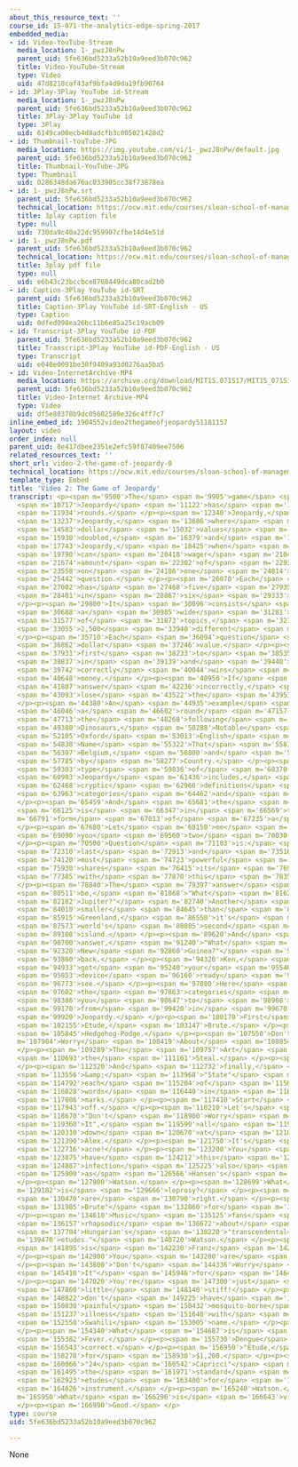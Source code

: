 ```yaml
---
about_this_resource_text: ''
course_id: 15-071-the-analytics-edge-spring-2017
embedded_media:
- id: Video-YouTube-Stream
  media_location: 1-_pwzJ8nPw
  parent_uid: 5fe636bd5233a52b10a9eed3b070c962
  title: Video-YouTube-Stream
  type: Video
  uid: 47d8218caf43af9bfa4d9da19fb90764
- id: 3Play-3Play YouTube id-Stream
  media_location: 1-_pwzJ8nPw
  parent_uid: 5fe636bd5233a52b10a9eed3b070c962
  title: 3Play-3Play YouTube id
  type: 3Play
  uid: 6149ca00ecb4d8adcfb3c005021428d2
- id: Thumbnail-YouTube-JPG
  media_location: https://img.youtube.com/vi/1-_pwzJ8nPw/default.jpg
  parent_uid: 5fe636bd5233a52b10a9eed3b070c962
  title: Thumbnail-YouTube-JPG
  type: Thumbnail
  uid: 0286348da676ac033905cc38f73878ea
- id: 1-_pwzJ8nPw.srt
  parent_uid: 5fe636bd5233a52b10a9eed3b070c962
  technical_location: https://ocw.mit.edu/courses/sloan-school-of-management/15-071-the-analytics-edge-spring-2017/text-analytics/man-vs-machine-how-ibm-built-a-jeopardy-champion/video-2-the-game-of-jeopardy/video-2-the-game-of-jeopardy-0/1-_pwzJ8nPw.srt
  title: 3play caption file
  type: null
  uid: 730da9c40a22dc959907cfbe14d4e51d
- id: 1-_pwzJ8nPw.pdf
  parent_uid: 5fe636bd5233a52b10a9eed3b070c962
  technical_location: https://ocw.mit.edu/courses/sloan-school-of-management/15-071-the-analytics-edge-spring-2017/text-analytics/man-vs-machine-how-ibm-built-a-jeopardy-champion/video-2-the-game-of-jeopardy/video-2-the-game-of-jeopardy-0/1-_pwzJ8nPw.pdf
  title: 3play pdf file
  type: null
  uid: e6b43c23bccbce8768449dca80cad2b0
- id: Caption-3Play YouTube id-SRT
  parent_uid: 5fe636bd5233a52b10a9eed3b070c962
  title: Caption-3Play YouTube id-SRT-English - US
  type: Caption
  uid: 0dfed098ea26bc11b6e85a25c19acb09
- id: Transcript-3Play YouTube id-PDF
  parent_uid: 5fe636bd5233a52b10a9eed3b070c962
  title: Transcript-3Play YouTube id-PDF-English - US
  type: Transcript
  uid: e040e0091be30f9409a93d0276aa5ba5
- id: Video-InternetArchive-MP4
  media_location: https://archive.org/download/MIT15.071S17/MIT15_071S17_Session_5.3.03_300k.mp4
  parent_uid: 5fe636bd5233a52b10a9eed3b070c962
  title: Video-Internet Archive-MP4
  type: Video
  uid: df5e80378b9dc05602589e326c4ff7c7
inline_embed_id: 1904552video2thegameofjeopardy51181157
layout: video
order_index: null
parent_uid: 8e417dbee2351e2efc59f87409ee7506
related_resources_text: ''
short_url: video-2-the-game-of-jeopardy-0
technical_location: https://ocw.mit.edu/courses/sloan-school-of-management/15-071-the-analytics-edge-spring-2017/text-analytics/man-vs-machine-how-ibm-built-a-jeopardy-champion/video-2-the-game-of-jeopardy/video-2-the-game-of-jeopardy-0
template_type: Embed
title: 'Video 2: The Game of Jeopardy'
transcript: <p><span m='9500'>The</span> <span m='9905'>game</span> <span m='10311'>of</span>
  <span m='10717'>Jeopardy</span> <span m='11122'>has</span> <span m='11528'>three</span>
  <span m='11934'>rounds.</span> </p><p><span m='12340'>Jeopardy,</span> <span m='12788'>Double</span>
  <span m='13237'>Jeopardy,</span> <span m='13686'>where</span> <span m='14135'>the</span>
  <span m='14583'>dollar</span> <span m='15032'>values</span> <span m='15481'>are</span>
  <span m='15930'>doubled,</span> <span m='16379'>and</span> <span m='17061'>Final</span>
  <span m='17743'>Jeopardy,</span> <span m='18425'>when</span> <span m='19107'>contestants</span>
  <span m='19790'>can</span> <span m='20418'>wager</span> <span m='21046'>an</span>
  <span m='21674'>amount</span> <span m='22302'>of</span> <span m='22930'>money</span>
  <span m='23558'>on</span> <span m='24186'>one</span> <span m='24814'>single</span>
  <span m='25442'>question.</span> </p><p><span m='26070'>Each</span> <span m='26536'>round</span>
  <span m='27002'>has</span> <span m='27468'>five</span> <span m='27935'>questions</span>
  <span m='28401'>in</span> <span m='28867'>six</span> <span m='29333'>categories.</span>
  </p><p><span m='29800'>It</span> <span m='30096'>consists</span> <span m='30392'>of</span>
  <span m='30688'>a</span> <span m='30985'>wide</span> <span m='31281'>variety</span>
  <span m='31577'>of</span> <span m='31873'>topics,</span> <span m='32170'>over</span>
  <span m='33055'>2,500</span> <span m='33940'>different</span> <span m='34825'>categories.</span>
  </p><p><span m='35710'>Each</span> <span m='36094'>question</span> <span m='36478'>has</span>
  <span m='36862'>dollar</span> <span m='37246'>value.</span> </p><p><span m='37630'>The</span>
  <span m='37931'>first</span> <span m='38233'>to</span> <span m='38535'>buzz</span>
  <span m='38837'>in</span> <span m='39139'>and</span> <span m='39440'>answer</span>
  <span m='39742'>correctly</span> <span m='40044'>wins</span> <span m='40346'>the</span>
  <span m='40648'>money.</span> </p><p><span m='40950'>If</span> <span m='41378'>they</span>
  <span m='41807'>answer</span> <span m='42236'>incorrectly,</span> <span m='42665'>they</span>
  <span m='43093'>lose</span> <span m='43522'>the</span> <span m='43951'>money.</span>
  </p><p><span m='44380'>An</span> <span m='44935'>example</span> <span m='45491'>of</span>
  <span m='46046'>a</span> <span m='46602'>round</span> <span m='47157'>involves</span>
  <span m='47713'>the</span> <span m='48268'>following</span> <span m='48824'>categories:</span>
  <span m='49380'>Dinosaurs,</span> <span m='50288'>Notable</span> <span m='51196'>Women,</span>
  <span m='52105'>Oxford</span> <span m='53013'>English</span> <span m='53921'>Dictionary,</span>
  <span m='54830'>Name</span> <span m='55322'>That</span> <span m='55815'>Instrument,</span>
  <span m='56307'>Belgium,</span> <span m='56800'>and</span> <span m='57292'>Composers</span>
  <span m='57785'>by</span> <span m='58277'>Country.</span> </p><p><span m='58770'>The</span>
  <span m='59303'>type</span> <span m='59836'>of</span> <span m='60370'>questions</span>
  <span m='60903'>Jeopardy</span> <span m='61436'>includes,</span> <span m='61970'>includes</span>
  <span m='62468'>cryptic</span> <span m='62966'>definitions</span> <span m='63465'>of</span>
  <span m='63963'>categories</span> <span m='64462'>and</span> <span m='64960'>clues.</span>
  </p><p><span m='65459'>And</span> <span m='65681'>the</span> <span m='65903'>answer</span>
  <span m='66125'>is</span> <span m='66347'>in</span> <span m='66569'>the</span> <span
  m='66791'>form</span> <span m='67013'>of</span> <span m='67235'>a</span> <span m='67457'>question.</span>
  </p><p><span m='67680'>Let</span> <span m='68150'>me</span> <span m='68620'>give</span>
  <span m='69090'>you</span> <span m='69560'>two</span> <span m='70030'>examples.</span>
  </p><p><span m='70500'>Question</span> <span m='71103'>is:</span> <span m='71706'>Mozart's</span>
  <span m='72310'>last</span> <span m='72913'>and</span> <span m='73516'>perhaps</span>
  <span m='74120'>most</span> <span m='74723'>powerful</span> <span m='75326'>symphony</span>
  <span m='75930'>shares</span> <span m='76415'>its</span> <span m='76900'>name</span>
  <span m='77385'>with</span> <span m='77870'>this</span> <span m='78355'>planet.</span>
  </p><p><span m='78840'>The</span> <span m='79397'>answer</span> <span m='79954'>should</span>
  <span m='80511'>be,</span> <span m='81068'>"What</span> <span m='81625'>is</span>
  <span m='82182'>Jupiter?"</span> <span m='82740'>Another</span> <span m='83375'>example:</span>
  <span m='84010'>smaller</span> <span m='84645'>than</span> <span m='85280'>only</span>
  <span m='85915'>Greenland,</span> <span m='86550'>it's</span> <span m='87061'>the</span>
  <span m='87573'>world's</span> <span m='88085'>second</span> <span m='88596'>largest</span>
  <span m='89108'>island.</span> </p><p><span m='89620'>And</span> <span m='90160'>the</span>
  <span m='90700'>answer,</span> <span m='91240'>"What</span> <span m='91780'>is</span>
  <span m='92320'>New</span> <span m='92860'>Guinea?"</span> <span m='93400'>Welcome</span>
  <span m='93860'>back.</span> </p><p><span m='94320'>Ken,</span> <span m='94626'>you've</span>
  <span m='94933'>got</span> <span m='95240'>your</span> <span m='95546'>signalling</span>
  <span m='95853'>device</span> <span m='96160'>ready</span> <span m='96466'>I</span>
  <span m='96773'>see.</span> </p><p><span m='97080'>Here</span> <span m='97341'>are</span>
  <span m='97602'>the</span> <span m='97863'>categories</span> <span m='98125'>for</span>
  <span m='98386'>you</span> <span m='98647'>to</span> <span m='98908'>select</span>
  <span m='99170'>from</span> <span m='99420'>in</span> <span m='99670'>Double</span>
  <span m='99920'>Jeopardy.</span> </p><p><span m='100170'>First</span> <span m='101162'>off,</span>
  <span m='102155'>Etude,</span> <span m='103147'>Brute.</span> </p><p><span m='104140'>Next,</span>
  <span m='105845'>Hedgehog-Podge.</span> </p><p><span m='107550'>Don't</span> <span
  m='107984'>Worry</span> <span m='108419'>About</span> <span m='108854'>It.</span>
  </p><p><span m='109289'>The</span> <span m='109757'>Art</span> <span m='110225'>of</span>
  <span m='110693'>the</span> <span m='111161'>Steal.</span> </p><p><span m='111630'>Cambridge.</span>
  </p><p><span m='112320'>And</span> <span m='112732'>finally,</span> <span m='113144'>"Church"</span>
  <span m='113556'>&amp;</span> <span m='113968'>"State"</span> <span m='114380'>with</span>
  <span m='114792'>each</span> <span m='115204'>of</span> <span m='115616'>those</span>
  <span m='116028'>words</span> <span m='116440'>in</span> <span m='116763'>quotation</span>
  <span m='117086'>marks.</span> </p><p><span m='117410'>Start</span> <span m='117676'>us</span>
  <span m='117943'>off.</span> </p><p><span m='118210'>Let's</span> <span m='118440'>try</span>
  <span m='118670'>"Don't</span> <span m='118900'>Worry</span> <span m='119130'>About</span>
  <span m='119360'>It",</span> <span m='119590'>all</span> <span m='119950'>the</span>
  <span m='120310'>down</span> <span m='120670'>at</span> <span m='121030'>$2,000,</span>
  <span m='121390'>Alex.</span> </p><p><span m='121750'>It's</span> <span m='122233'>just</span>
  <span m='122716'>acne!</span> </p><p><span m='123200'>You</span> <span m='123537'>don't</span>
  <span m='123875'>have</span> <span m='124212'>this</span> <span m='124550'>skin</span>
  <span m='124887'>infection</span> <span m='125225'>also</span> <span m='125562'>known</span>
  <span m='125900'>as</span> <span m='126566'>Hansen's</span> <span m='127233'>disease.</span>
  </p><p><span m='127900'>Watson.</span> </p><p><span m='128699'>What</span> <span
  m='129182'>is</span> <span m='129666'>leprosy?</span> </p><p><span m='130150'>You</span>
  <span m='130470'>are</span> <span m='130790'>right.</span> </p><p><span m='131110'>"Etude,</span>
  <span m='131985'>Brute"</span> <span m='132860'>for</span> <span m='133735'>$1,600.</span>
  </p><p><span m='134610'>Music</span> <span m='135125'>fans</span> <span m='135641'>wax</span>
  <span m='136157'>rhapsodic</span> <span m='136672'>about</span> <span m='137188'>this</span>
  <span m='137704'>Hungarian's</span> <span m='138220'>"transcendental</span> <span
  m='139470'>etudes."</span> <span m='140720'>Watson.</span> </p><p><span m='141560'>Who</span>
  <span m='141895'>is</span> <span m='142230'>Franz</span> <span m='142565'>Liszt?</span>
  </p><p><span m='142900'>You</span> <span m='143200'>are</span> <span m='143500'>right.</span>
  </p><p><span m='143800'>"Don't</span> <span m='144336'>Worry</span> <span m='144873'>About</span>
  <span m='145410'>It"</span> <span m='145946'>for</span> <span m='146483'>$1,600.</span>
  </p><p><span m='147020'>You're</span> <span m='147300'>just</span> <span m='147580'>a</span>
  <span m='147860'>little</span> <span m='148140'>stiff!</span> </p><p><span m='148420'>You</span>
  <span m='148822'>don't</span> <span m='149225'>have</span> <span m='149627'>this</span>
  <span m='150030'>painful</span> <span m='150432'>mosquito-borne</span> <span m='150835'>joint</span>
  <span m='151237'>illness</span> <span m='151640'>with</span> <span m='152095'>a</span>
  <span m='152550'>Swahili</span> <span m='153005'>name.</span> </p><p><span m='153460'>Watson.</span>
  </p><p><span m='154340'>What</span> <span m='154687'>is</span> <span m='155035'>Dengue</span>
  <span m='155382'>Fever.</span> </p><p><span m='155730'>Dengue</span> <span m='156136'>Fever,</span>
  <span m='156543'>correct.</span> </p><p><span m='156950'>"Etude,</span> <span m='157610'>Brute"</span>
  <span m='158270'>for</span> <span m='158930'>$1,200.</span> </p><p><span m='159590'>Paganini's</span>
  <span m='160066'>"24</span> <span m='160542'>Capricci"</span> <span m='161018'>set</span>
  <span m='161495'>the</span> <span m='161971'>standard</span> <span m='162447'>for</span>
  <span m='162923'>etudes</span> <span m='163400'>for</span> <span m='164013'>this</span>
  <span m='164626'>instrument.</span> </p><p><span m='165240'>Watson.</span> </p><p><span
  m='165950'>What</span> <span m='166296'>is</span> <span m='166643'>violin?</span>
  </p><p><span m='166990'>Good.</span> </p>
type: course
uid: 5fe636bd5233a52b10a9eed3b070c962

---
```

None